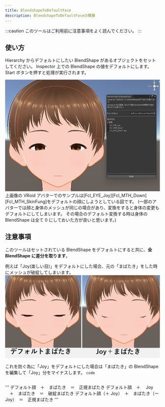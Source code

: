 ```yaml
---
title: BlendshapeToDefaultFace
description: BlendshapeToDefaultFaceの概要
---
```


:::caution
このツールはご利用前に注意事項をよく読んでください。
:::

## 使い方

Hierarchy からデフォルトにしたい BlendShape があるオブジェクトをセットしてください。
Inspector 上での BlendShape の値をデフォルトにします。
Start ボタンを押すと処理が実行されます。

![unity vroid](../../../assets/images/unity-vroid.png)
上画像の VRoid アバターでのサンプルは[Fcl_EYE_Joy][Fcl_MTH_Down][Fcl_MTH_SkinFung]をデフォルトの顔にしようとしている図です。
(一部のアバターでは顔と身体のメッシュが同じの場合があり、変換をすると身体の変更もデフォルトにしてしまいます。
その場合のデフォルト変換する時は身体の BlendShape は全て 0 にしておいた方が良いと思います。)

## 注意事項

このツールはセットされている BlendShape をデフォルトにすると共に、**全 BlendShape に差分を取ります**。

例えば「Joy(楽しい目)」をデフォルトにした場合、元の「まばたき」をした時にメッシュが破綻してしまいます。
![unity vroid dif](../../../assets/images/unity-vroid-blink-dif.png)

これを防ぐ為に「Joy」をデフォルトにした場合は「まばたき」の BlendShape を編集して「Joy」分をマイナスします。
`code`

```言語名

```

'''
デフォルト顔　＋　まばたき　＝　正規まばたき
デフォルト顔　＋　 Joy 　＋　まばたき　＝　破綻まばたき
デフォルト顔（＋ Joy）　＋　まばたき（ー Joy）　＝　正規まばたき
'''
